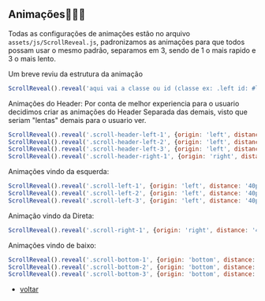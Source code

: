 ## Animações🤹🏼‍♀️ 

Todas as configurações de animações estão no arquivo `assets/js/ScrollReveal.js`, padronizamos as animações para que todos possam usar o mesmo padrão, separamos em 3, sendo de 1 o mais rapido e 3 o mais lento.

Um breve reviu da estrutura da animação
```javascript
ScrollReveal().reveal('aqui vai a classe ou id (classe ex: .left id: #left', {origin: 'de onde vem (left right top bottom)', distance: 'controla a distância que os elementos se movem quando revelados.', duration: a duração do efeito, delay: e o delay de quando se passar em "cima" });
```
Animações do Header:
Por conta de melhor experiencia para o usuario decidimos criar as animações
do Header Separada das demais, visto que seriam "lentas" demais para o usuario ver.

```javascript
ScrollReveal().reveal('.scroll-header-left-1', {origin: 'left', distance: '40px', duration: 1000, delay: 0});
ScrollReveal().reveal('.scroll-header-left-2', {origin: 'left', distance: '40px', duration: 1000, delay: 150});
ScrollReveal().reveal('.scroll-header-left-3', {origin: 'left', distance: '40px', duration: 1000, delay: 300});
ScrollReveal().reveal('.scroll-header-right-1', {origin: 'right', distance: '40px', duration: 1000, delay: 150});
```

Animações vindo da esquerda:
```javascript
ScrollReveal().reveal('.scroll-left-1', {origin: 'left', distance: '40px', duration: 1000, delay: 500 });
ScrollReveal().reveal('.scroll-left-2', {origin: 'left', distance: '40px', duration: 1000, delay: 800 });
ScrollReveal().reveal('.scroll-left-3', {origin: 'left', distance: '40px', duration: 1000, delay: 1000 });
```

Animação vindo da Direta:
```javascript
ScrollReveal().reveal('.scroll-right-1', {origin: 'right', distance: '40px', duration: 1000, delay: 500 });
```
Animações vindo de baixo:
```javascript
ScrollReveal().reveal('.scroll-bottom-1', {origin: 'bottom', distance: '40px', duration: 1000, delay: 500 });
ScrollReveal().reveal('.scroll-bottom-2', {origin: 'bottom', distance: '40px', duration: 1000, delay: 800 });
ScrollReveal().reveal('.scroll-bottom-3', {origin: 'bottom', distance: '40px', duration: 1000, delay: 1000 });
```
* [voltar](./Padroes.md)